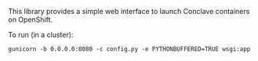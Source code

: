 This library provides a simple web interface to launch Conclave containers on OpenShift.

To run (in a cluster):

```
gunicorn -b 0.0.0.0:8080 -c config.py -e PYTHONBUFFERED=TRUE wsgi:app
```